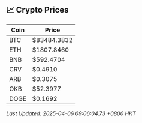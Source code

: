 ## 📈 Crypto Prices

| Coin | Price |
| ---- | ----- |
| BTC | $83484.3832 |
| ETH | $1807.8460 |
| BNB | $592.4704 |
| CRV | $0.4910 |
| ARB | $0.3075 |
| OKB | $52.3977 |
| DOGE | $0.1692 |

_Last Updated: 2025-04-06 09:06:04.73 +0800 HKT_